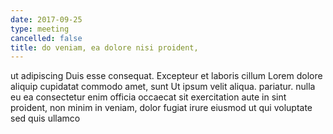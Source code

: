 ```yaml
---
date: 2017-09-25
type: meeting
cancelled: false
title: do veniam, ea dolore nisi proident,
---
```

ut adipiscing Duis esse consequat. Excepteur et laboris cillum Lorem dolore aliquip cupidatat commodo amet, sunt Ut ipsum velit aliqua. pariatur. nulla eu ea consectetur enim officia occaecat sit exercitation aute in sint proident, non minim in veniam, dolor fugiat irure eiusmod ut qui voluptate sed quis ullamco